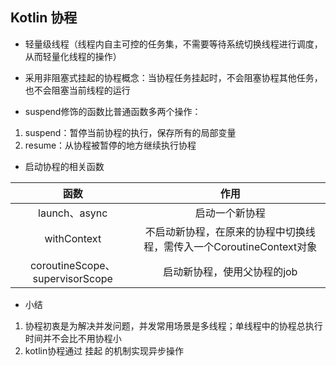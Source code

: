 ## Kotlin 协程
- 轻量级线程（线程内自主可控的任务集，不需要等待系统切换线程进行调度，从而轻量化线程的操作）
- 采用非阻塞式挂起的协程概念：当协程任务挂起时，不会阻塞协程其他任务，也不会阻塞当前线程的运行

    
- suspend修饰的函数比普通函数多两个操作：
1. suspend：暂停当前协程的执行，保存所有的局部变量
2. resume：从协程被暂停的地方继续执行协程

- 启动协程的相关函数

| 函数 | 作用 | 
| :----: | :----: |
| launch、async | 启动一个新协程 |
| withContext | 不启动新协程，在原来的协程中切换线程，需传入一个CoroutineContext对象 | 
| coroutineScope、supervisorScope | 启动新协程，使用父协程的job |

- 小结
1. 协程初衷是为解决并发问题，并发常用场景是多线程；单线程中的协程总执行时间并不会比不用协程小
2. kotlin协程通过 挂起 的机制实现异步操作
